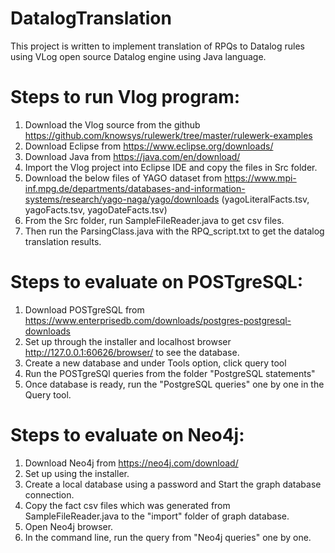 # DatalogTranslation
This project is written to implement translation of RPQs to Datalog rules using VLog open source Datalog engine using Java language.

# Steps to run Vlog program:
1) Download the Vlog source from the github https://github.com/knowsys/rulewerk/tree/master/rulewerk-examples 
2) Download Eclipse from https://www.eclipse.org/downloads/
3) Download Java from https://java.com/en/download/
4) Import the Vlog project into Eclipse IDE and copy the files in Src folder.
5) Download the below files of YAGO dataset from https://www.mpi-inf.mpg.de/departments/databases-and-information-systems/research/yago-naga/yago/downloads (yagoLiteralFacts.tsv, yagoFacts.tsv, yagoDateFacts.tsv)
6) From the Src folder, run SampleFileReader.java to get csv files.
7) Then run the ParsingClass.java with the RPQ_script.txt to get the datalog translation results.

# Steps to evaluate on POSTgreSQL:
1) Download POSTgreSQL from https://www.enterprisedb.com/downloads/postgres-postgresql-downloads
2) Set up through the installer and localhost browser http://127.0.0.1:60626/browser/ to see the database.
3) Create a new database and under Tools option, click query tool 
4) Run the POSTgreSQl queries from the folder "PostgreSQL statements"
5) Once database is ready, run the "PostgreSQL queries" one by one in the Query tool.

# Steps to evaluate on Neo4j:
1) Download Neo4j from https://neo4j.com/download/
2) Set up using the installer.
3) Create a local database using a password and Start the graph database connection.
4) Copy the fact csv files which was generated from SampleFileReader.java to the "import" folder of graph database.
4) Open Neo4j browser.
5) In the command line, run the query from "Neo4j queries" one by one.


